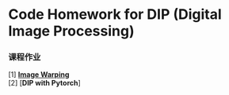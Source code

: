 # Code Homework for DIP (Digital Image Processing)

### 课程作业
[1] [**Image Warping**](./HW1)  
[2] [**DIP with Pytorch**]
